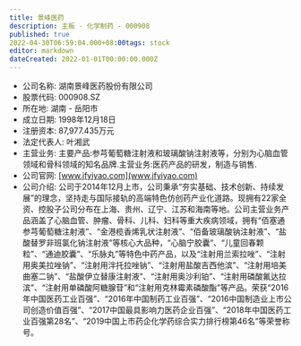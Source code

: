 ```yaml
---
title: 景峰医药
description: 主板 - 化学制药 - 000908
published: true
2022-04-30T06:59:04.000+08:00tags: stock
editor: markdown
dateCreated: 2022-01-01T00:00:00.000Z
---
```


- 公司名称: 湖南景峰医药股份有限公司
- 股票代码: 000908.SZ
- 所在地: 湖南 - 岳阳市
- 成立日期: 1998年12月18日
- 注册资本: 87,977.435万元
- 法定代表人: 叶湘武
- 主营业务: 主要产品:参芎葡萄糖注射液和玻璃酸钠注射液等，分别为心脑血管领域和骨科领域的知名品牌.主营业务:医药产品的研发，制造与销售.
- 公司官网: [www.jfyiyao.com](www.jfyiyao.com)
- 公司介绍: 公司于2014年12月上市，公司秉承“夯实基础、技术创新、持续发展”的理念，坚持走与国际接轨的高端特色仿创药产业化道路。现拥有22家全资、控股子公司分布在上海、贵州、辽宁、江苏和海南等地。公司主营业务产品涵盖了心脑血管、肿瘤、骨科、儿科、妇科等重大疾病领域，拥有“佰塞通参芎葡萄糖注射液”、“金港榄香烯乳状注射液”、“佰备玻璃酸钠注射液”、“盐酸替罗非班氯化钠注射液”等核心大品种，“心脑宁胶囊”、“儿童回春颗粒”、“通迪胶囊”、“乐脉丸”等特色中药产品，以及“注射用兰索拉唑”、“注射用奥美拉唑钠”、“注射用泮托拉唑钠”、“注射用盐酸吉西他滨”、“注射用培美曲塞二钠”、“盐酸伊立替康注射液”、“注射用奥沙利铂”、“注射用磷酸氟达拉滨”、“注射用单磷酸阿糖腺苷”和“注射用克林霉素磷酸酯”等产品。荣获“2016年中国医药工业百强”、“2016年中国制药工业百强”、“2016中国制造业上市公司创造价值百强”、“2017中国最具影响力医药企业百强”、“2018年中国医药工业百强第28名”、“2019中国上市药企化学药综合实力排行榜第46名”等荣誉称号。



